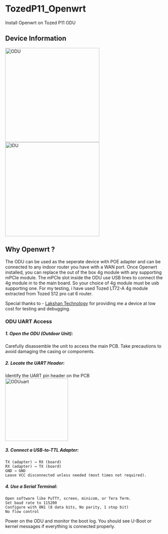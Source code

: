 # TozedP11_Openwrt
Install Openwrt on Tozed P11 ODU

## Device Information

<img src="https://github.com/user-attachments/assets/34ff8e63-27e7-4d2d-9fd6-12563e586fd4" alt="ODU" width="300"/>

<img src="https://github.com/user-attachments/assets/13a94e63-55cf-4d45-96f9-1d3ed5609395" alt="IDU" width="300"/>

## Why Openwrt ?
The ODU can be used as the seperate device with POE adapter and can be connected to any indoor router you have with a WAN port. Once Openwrt installed, you can replace the out of the box 4g module with any supporting mPCIe module. The mPCIe slot inside the ODU use USB lines to connect the 4g module in to the main board. So your choice of 4g module must be usb supporting one. For my testing, i have used Tozed LT72-A 4g module extracted from Tozed S12 pro cat 6 router.

Special thanks to - [Lakshan Technology](https://www.facebook.com/share/1AXsUXrdP9/?mibextid=wwXIfr) for providing me a device at low cost for testing and debugging.

### ODU UART Access
##### 1. Open the ODU (Outdoor Unit):
Carefully disassemble the unit to access the main PCB. Take precautions to avoid damaging the casing or components.

##### 2. Locate the UART Header:
Identify the UART pin header on the PCB  
<img src="https://github.com/user-attachments/assets/01a16874-02e7-43a0-b43a-20e76711f15a" alt="ODUuart" width="200"/>

##### 3. Connect a USB-to-TTL Adapter:

    TX (adapter) → RX (board)
    RX (adapter) → TX (board)
    GND → GND
    Leave VCC disconnected unless needed (most times not required).

##### 4. Use a Serial Terminal:

    Open software like PuTTY, screen, minicom, or Tera Term.
    Set baud rate to 115200
    Configure with 8N1 (8 data bits, No parity, 1 stop bit)
    No flow control

Power on the ODU and monitor the boot log. You should see U-Boot or kernel messages if everything is connected properly.
